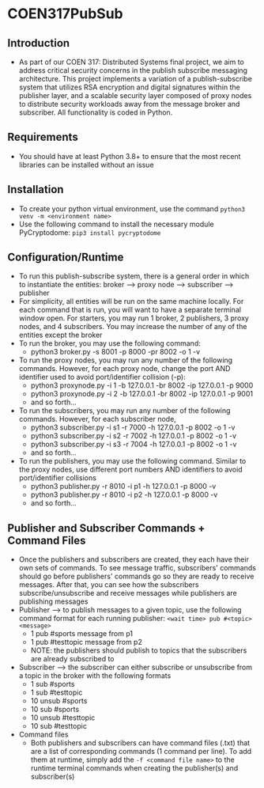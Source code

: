 # COEN317PubSub

## Introduction 
- As part of our COEN 317: Distributed Systems final project, we aim to address critical security concerns in the publish subscribe messaging architecture. This project implements a variation of a publish-subscribe system that utilizes RSA encryption and digital signatures within the publisher layer, and a scalable security layer composed of proxy nodes to distribute security workloads away from the message broker and subscriber. All functionality is coded in Python.

## Requirements 
- You should have at least Python 3.8+ to ensure that the most recent libraries can be installed without an issue 

## Installation 
- To create your python virtual environment, use the command `python3 venv -m <environment name>`
- Use the following command to install the necessary module PyCryptodome: `pip3 install pycryptodome`

## Configuration/Runtime
- To run this publish-subscribe system, there is a general order in which to instantiate the entities: broker --> proxy node --> subscriber --> publisher 
- For simplicity, all entities will be run on the same machine locally. For each command that is run, you will want to have a separate terminal window open. For starters, you may run 1 broker, 2 publishers, 3 proxy nodes, and 4 subscribers. You may increase the number of any of the entities except the broker
- To run the broker, you may use the following command:
  - python3 broker.py -s 8001 -p 8000 -pr 8002 -o 1 -v
- To run the proxy nodes, you may run any number of the following commands. However, for each proxy node, change the port AND identifier used to avoid port/identifier collision (-p): 
  - python3 proxynode.py -i 1 -b 127.0.0.1 -br 8002 -ip 127.0.0.1 -p 9000
  - python3 proxynode.py -i 2 -b 127.0.0.1 -br 8002 -ip 127.0.0.1 -p 9001
  - and so forth...
- To run the subscribers, you may run any number of the following commands. However, for each subscriber node, 
  - python3 subscriber.py -i s1 -r 7000 -h 127.0.0.1 -p 8002 -o 1 -v
  - python3 subscriber.py -i s2 -r 7002 -h 127.0.0.1 -p 8002 -o 1 -v
  - python3 subscriber.py -i s3 -r 7004 -h 127.0.0.1 -p 8002 -o 1 -v
  - and so forth...
- To run the publishers, you may use the following command. Similar to the proxy nodes, use different port numbers AND identifiers to avoid port/identifier collisions
  - python3 publisher.py -r 8010 -i p1 -h 127.0.0.1 -p 8000 -v
  - python3 publisher.py -r 8010 -i p2 -h 127.0.0.1 -p 8000 -v
  - and so forth...

## Publisher and Subscriber Commands + Command Files
- Once the publishers and subscribers are created, they each have their own sets of commands. To see message traffic, subscribers' commands should go before publishers' commands go so they are ready to receive messages. After that, you can see how the subscribers subscribe/unsubscribe and receive messages while publishers are publishing messages
- Publisher --> to publish messages to a given topic, use the following command format for each running publisher: `<wait time> pub #<topic> <message>`
  - 1 pub #sports message from p1
  - 1 pub #testtopic message from p2
  - NOTE: the publishers should publish to topics that the subscribers are already subscribed to
- Subscriber --> the subscriber can either subscribe or unsubscribe from a topic in the broker with the following formats
  - 1 sub #sports
  - 1 sub #testtopic
  - 10 unsub #sports
  - 10 sub #sports
  - 10 unsub #testtopic
  - 10 sub #testtopic
- Command files 
  - Both publishers and subscribers can have command files (.txt) that are a list of corresponding commands (1 command per line). To add them at runtime, simply add the `-f <command file name>` to the runtime terminal commands when creating the publisher(s) and subscriber(s)


